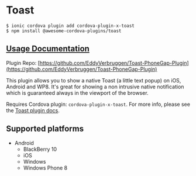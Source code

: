 # Toast

```text
$ ionic cordova plugin add cordova-plugin-x-toast
$ npm install @awesome-cordova-plugins/toast
```

## [Usage Documentation](https://danielsogl.gitbook.io/awesome-cordova-plugins/plugins/toast/)

Plugin Repo: [https://github.com/EddyVerbruggen/Toast-PhoneGap-Plugin](https://github.com/EddyVerbruggen/Toast-PhoneGap-Plugin)

This plugin allows you to show a native Toast \(a little text popup\) on iOS, Android and WP8. It's great for showing a non intrusive native notification which is guaranteed always in the viewport of the browser.

Requires Cordova plugin: `cordova-plugin-x-toast`. For more info, please see the [Toast plugin docs](https://github.com/EddyVerbruggen/Toast-PhoneGap-Plugin).

## Supported platforms

* Android
  * BlackBerry 10
  * iOS
  * Windows
  * Windows Phone 8

